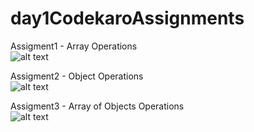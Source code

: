 # day1CodekaroAssignments

Assigment1 - Array Operations<br />
![alt text](https://github.com/BharathPagadala/output/blob/main/assi1.png?raw=true)<br />

Assigment2 - Object Operations<br />
![alt text](https://github.com/BharathPagadala/output/blob/main/assi2.png?raw=true)<br />

Assigment3 - Array of Objects Operations<br />
![alt text](https://github.com/BharathPagadala/output/blob/main/Assi3.png?raw=true)
